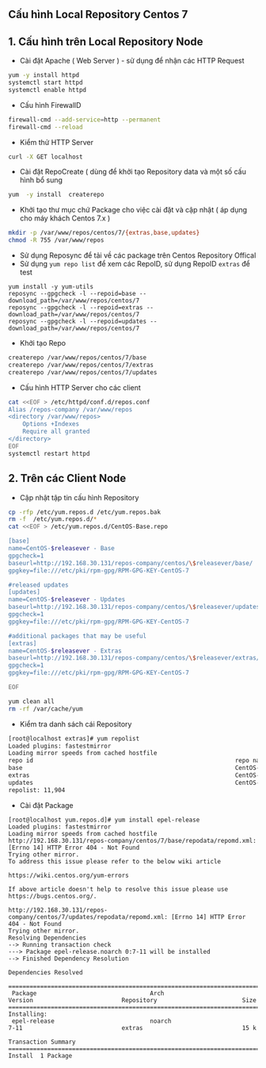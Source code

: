 
## Cấu hình Local Repository Centos 7 

## 1. Cấu hình trên Local Repository Node

- Cài đặt Apache ( Web Server ) - sử dụng để nhận các  HTTP Request
```bash
yum -y install httpd
systemctl start httpd
systemctl enable httpd
```
- Cấu hình FirewallD
```bash
firewall-cmd --add-service=http --permanent
firewall-cmd --reload
```

- Kiểm thử HTTP Server
```bash
curl -X GET localhost
```

- Cài đặt RepoCreate ( dùng để khởi tạo Repository data và một số cấu hình bổ sung
```bash
yum  -y install  createrepo
```

- Khởi tạo thư mục chứ Package cho việc cài đặt và cập nhật  ( áp dụng cho máy khách Centos 7.x ) 
```bash
mkdir -p /var/www/repos/centos/7/{extras,base,updates}
chmod -R 755 /var/www/repos
```

- Sử dụng Reposync để tải về các package trên Centos Repository Offical
- Sử dụng `yum repo list` để xem các RepoID, sử dụng RepoID `extras` để test
```
yum install -y yum-utils
reposync --gpgcheck -l --repoid=base --download_path=/var/www/repos/centos/7
reposync --gpgcheck -l --repoid=extras --download_path=/var/www/repos/centos/7
reposync --gpgcheck -l --repoid=updates --download_path=/var/www/repos/centos/7

```

- Khởi tạo Repo 
```bash
createrepo /var/www/repos/centos/7/base
createrepo /var/www/repos/centos/7/extras
createrepo /var/www/repos/centos/7/updates

```

- Cấu hình HTTP Server cho các client
```bash
cat <<EOF > /etc/httpd/conf.d/repos.conf
Alias /repos-company /var/www/repos
<directory /var/www/repos>
    Options +Indexes
    Require all granted
</directory>
EOF
systemctl restart httpd
```


## 2. Trên các Client Node

- Cập nhật tập tin cấu hình Repository
```bash
cp -rfp /etc/yum.repos.d /etc/yum.repos.bak
rm -f  /etc/yum.repos.d/*
cat <<EOF > /etc/yum.repos.d/CentOS-Base.repo

[base]
name=CentOS-$releasever - Base
gpgcheck=1
baseurl=http://192.168.30.131/repos-company/centos/\$releasever/base/
gpgkey=file:///etc/pki/rpm-gpg/RPM-GPG-KEY-CentOS-7

#released updates
[updates]
name=CentOS-$releasever - Updates
baseurl=http://192.168.30.131/repos-company/centos/\$releasever/updates/
gpgcheck=1
gpgkey=file:///etc/pki/rpm-gpg/RPM-GPG-KEY-CentOS-7

#additional packages that may be useful
[extras]
name=CentOS-$releasever - Extras
baseurl=http://192.168.30.131/repos-company/centos/\$releasever/extras/
gpgcheck=1
gpgkey=file:///etc/pki/rpm-gpg/RPM-GPG-KEY-CentOS-7

EOF

yum clean all
rm -rf /var/cache/yum
```

- Kiểm tra danh sách cái Repository
```bash
[root@localhost extras]# yum repolist
Loaded plugins: fastestmirror
Loading mirror speeds from cached hostfile
repo id                                                         repo name                                                                 status
base                                                            CentOS- - Base                                                            9,911
extras                                                          CentOS- - Extras                                                            432
updates                                                         CentOS- - Updates                                                         1,561
repolist: 11,904

```

- Cài đặt Package
```
[root@localhost yum.repos.d]# yum install epel-release
Loaded plugins: fastestmirror
Loading mirror speeds from cached hostfile
http://192.168.30.131/repos-company/centos/7/base/repodata/repomd.xml: [Errno 14] HTTP Error 404 - Not Found
Trying other mirror.
To address this issue please refer to the below wiki article 

https://wiki.centos.org/yum-errors

If above article doesn't help to resolve this issue please use https://bugs.centos.org/.

http://192.168.30.131/repos-company/centos/7/updates/repodata/repomd.xml: [Errno 14] HTTP Error 404 - Not Found
Trying other mirror.
Resolving Dependencies
--> Running transaction check
---> Package epel-release.noarch 0:7-11 will be installed
--> Finished Dependency Resolution

Dependencies Resolved

================================================================================================================================================
 Package                                Arch                             Version                         Repository                        Size
================================================================================================================================================
Installing:
 epel-release                           noarch                           7-11                            extras                            15 k

Transaction Summary
================================================================================================================================================
Install  1 Package


```
